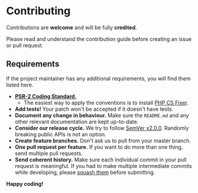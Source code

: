 # Contributing

Contributions are **welcome** and will be fully **credited**.

Please read and understand the contribution guide before creating an issue or pull request.

## Requirements

If the project maintainer has any additional requirements, you will find them listed here.

- **[PSR-2 Coding Standard.](https://www.php-fig.org/psr/psr-2/)**
    - The easiest way to apply the conventions is to
      install [PHP CS Fixer](https://github.com/FriendsOfPHP/PHP-CS-Fixer).
- **Add tests!** Your patch won't be accepted if it doesn't have tests.
- **Document any change in behaviour.** Make sure the `README.md` and any other relevant documentation are kept
  up-to-date.
- **Consider our release cycle.** We try to follow [SemVer v2.0.0](http://semver.org/). Randomly breaking public APIs is
  not an option.
- **Create feature branches.** Don't ask us to pull from your master branch.
- **One pull request per feature.** If you want to do more than one thing, send multiple pull requests.
- **Send coherent history.** Make sure each individual commit in your pull request is meaningful. If you had to make
  multiple intermediate commits while developing,
  please [squash them](http://www.git-scm.com/book/en/v2/Git-Tools-Rewriting-History#Changing-Multiple-Commit-Messages)
  before submitting.

**Happy coding!**

